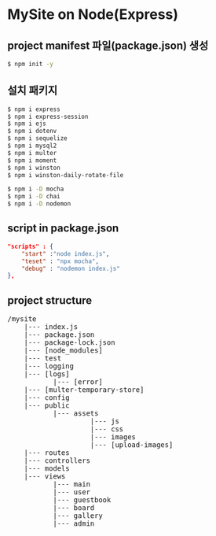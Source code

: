# MySite on Node(Express)

## project manifest 파일(package.json) 생성
```bash
$ npm init -y
```

## 설치 패키지
```bash
$ npm i express
$ npm i express-session
$ npm i ejs
$ npm i dotenv
$ npm i sequelize
$ npm i mysql2
$ npm i multer
$ npm i moment
$ npm i winston
$ npm i winston-daily-rotate-file

$ npm i -D mocha
$ npm i -D chai
$ npm i -D nodemon
```

## script in package.json
```JSON
"scripts" : {
    "start" :"node index.js",
    "teset" : "npx mocha",
    "debug" : "nodemon index.js"
},
```

## project structure
<pre>
/mysite
    |--- index.js
    |--- package.json
    |--- package-lock.json
    |--- [node_modules]
    |--- test
    |--- logging
    |--- [logs]
           |--- [error]
    |--- [multer-temporary-store]
    |--- config
    |--- public
           |--- assets
                    |--- js
                    |--- css
                    |--- images
                    |--- [upload-images]
    |--- routes
    |--- controllers
    |--- models
    |--- views
           |--- main
           |--- user
           |--- guestbook
           |--- board
           |--- gallery
           |--- admin
</pre>